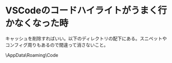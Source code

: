 # VSCodeのコードハイライトがうまく行かなくなった時

キャッシュを削除すればいい。以下のディレクトリの配下にある。スニペットやコンフィグ周りもあるので間違って消さないこと。

<UserDir>\AppData\Roaming\Code